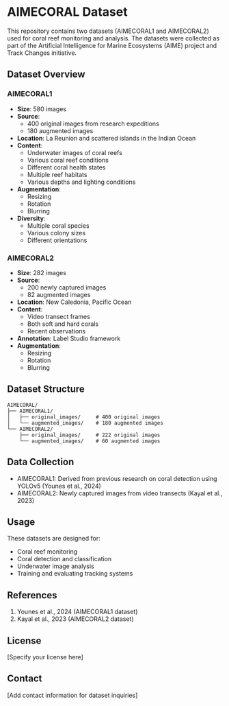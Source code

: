 # AIMECORAL Dataset

This repository contains two datasets (AIMECORAL1 and AIMECORAL2) used for coral reef monitoring and analysis. The datasets were collected as part of the Artificial Intelligence for Marine Ecosystems (AIME) project and Track Changes initiative.

## Dataset Overview

### AIMECORAL1
- **Size**: 580 images
- **Source**: 
  - 400 original images from research expeditions
  - 180 augmented images
- **Location**: La Reunion and scattered islands in the Indian Ocean
- **Content**: 
  - Underwater images of coral reefs
  - Various coral reef conditions
  - Different coral health states
  - Multiple reef habitats
  - Various depths and lighting conditions
- **Augmentation**: 
  - Resizing
  - Rotation
  - Blurring
- **Diversity**: 
  - Multiple coral species
  - Various colony sizes
  - Different orientations

### AIMECORAL2
- **Size**: 282 images
- **Source**:
  - 200 newly captured images
  - 82 augmented images
- **Location**: New Caledonia, Pacific Ocean
- **Content**:
  - Video transect frames
  - Both soft and hard corals
  - Recent observations
- **Annotation**: Label Studio framework
- **Augmentation**:
  - Resizing
  - Rotation
  - Blurring

## Dataset Structure
```
AIMECORAL/
├── AIMECORAL1/
│   ├── original_images/     # 400 original images
│   └── augmented_images/    # 180 augmented images
└── AIMECORAL2/
    ├── original_images/     # 222 original images
    └── augmented_images/    # 60 augmented images
```

## Data Collection
- AIMECORAL1: Derived from previous research on coral detection using YOLOv5 (Younes et al., 2024)
- AIMECORAL2: Newly captured images from video transects (Kayal et al., 2023)

## Usage
These datasets are designed for:
- Coral reef monitoring
- Coral detection and classification
- Underwater image analysis
- Training and evaluating tracking systems

## References
1. Younes et al., 2024 (AIMECORAL1 dataset)
2. Kayal et al., 2023 (AIMECORAL2 dataset)

## License
[Specify your license here]

## Contact
[Add contact information for dataset inquiries]